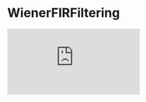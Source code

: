 # WienerFIRFiltering
![alt tag](https://github.com/cjeiy/WienerFIRFiltering/blob/master/WienerFiltering.pdf)
